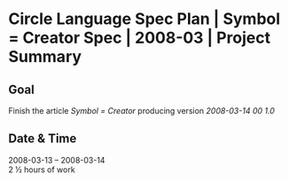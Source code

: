 ﻿Circle Language Spec Plan | Symbol = Creator Spec | 2008-03 | Project Summary
=============================================================================


Goal
----

Finish the article *Symbol = Creator* producing version  *2008-03-14 00  1.0*


Date & Time
-----------

2008-03-13 – 2008-03-14  
2 ½ hours of work

